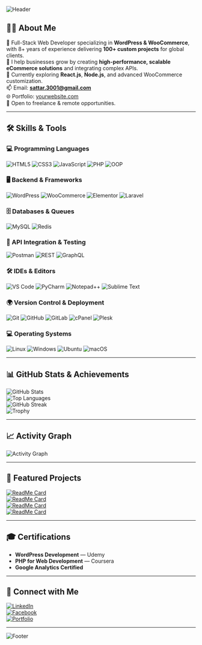 <!-- Banner -->
![Header](https://capsule-render.vercel.app/api?type=waving&color=0:4F46E5,100:06B6D4&height=200&section=header&text=Hi%20I’m%20Abdus%20Sattar&fontSize=40&fontColor=ffffff&animation=fadeIn)

## 👨‍💻 About Me
💼 Full-Stack Web Developer specializing in **WordPress & WooCommerce**, with 8+ years of experience delivering **100+ custom projects** for global clients.  
🚀 I help businesses grow by creating **high-performance, scalable eCommerce solutions** and integrating complex APIs.  
🌱 Currently exploring **React.js**, **Node.js**, and advanced WooCommerce customization.  
📫 Email: **sattar.3001@gmail.com**  
🌐 Portfolio: [yourwebsite.com](https://yourwebsite.com)  
🤝 Open to freelance & remote opportunities.  

---

## 🛠️ Skills & Tools

### 💻 Programming Languages  
![HTML5](https://skillicons.dev/icons?i=html) ![CSS3](https://skillicons.dev/icons?i=css) ![JavaScript](https://skillicons.dev/icons?i=javascript) ![PHP](https://skillicons.dev/icons?i=php) ![OOP](https://img.shields.io/badge/OOP-Concepts-blue?logo=appveyor)

### 🖥️ Backend & Frameworks  
![WordPress](https://skillicons.dev/icons?i=wordpress) ![WooCommerce](https://img.shields.io/badge/WooCommerce-96588A?logo=woocommerce&logoColor=white) ![Elementor](https://img.shields.io/badge/Elementor-92003B?logo=elementor&logoColor=white) ![Laravel](https://skillicons.dev/icons?i=laravel)

### 🗄️ Databases & Queues  
![MySQL](https://skillicons.dev/icons?i=mysql) ![Redis](https://skillicons.dev/icons?i=redis)

### 🔧 API Integration & Testing  
![Postman](https://skillicons.dev/icons?i=postman) ![REST](https://img.shields.io/badge/REST-API-005571?logo=api&logoColor=white) ![GraphQL](https://skillicons.dev/icons?i=graphql)

### 🛠️ IDEs & Editors  
![VS Code](https://skillicons.dev/icons?i=vscode) ![PyCharm](https://img.shields.io/badge/PyCharm-21D789?logo=pycharm&logoColor=white) ![Notepad++](https://img.shields.io/badge/Notepad++-90E59A?logo=notepadplusplus&logoColor=black) ![Sublime Text](https://img.shields.io/badge/Sublime%20Text-FF9800?logo=sublimetext&logoColor=white)

### 🌍 Version Control & Deployment  
![Git](https://skillicons.dev/icons?i=git) ![GitHub](https://skillicons.dev/icons?i=github) ![GitLab](https://skillicons.dev/icons?i=gitlab) ![cPanel](https://img.shields.io/badge/cPanel-FF6C2C?logo=cpanel&logoColor=white) ![Plesk](https://img.shields.io/badge/Plesk-52BBE6?logo=plesk&logoColor=white)

### 💻 Operating Systems  
![Linux](https://skillicons.dev/icons?i=linux) ![Windows](https://img.shields.io/badge/Windows-0078D6?logo=windows&logoColor=white) ![Ubuntu](https://skillicons.dev/icons?i=ubuntu) ![macOS](https://img.shields.io/badge/macOS-000000?logo=apple&logoColor=white)

---

## 📊 GitHub Stats & Achievements
![GitHub Stats](https://github-readme-stats.vercel.app/api?username=sattar3001&show_icons=true&theme=tokyonight)  
![Top Languages](https://github-readme-stats.vercel.app/api/top-langs/?username=sattar3001&layout=compact&theme=tokyonight)  
![GitHub Streak](https://streak-stats.demolab.com/?user=sattar3001&theme=tokyonight)  
![Trophy](https://github-profile-trophy.vercel.app/?username=sattar3001&theme=tokyonight&no-frame=true&margin-w=15)  

---

## 📈 Activity Graph
![Activity Graph](https://github-readme-activity-graph.vercel.app/graph?username=sattar3001&theme=react-dark&hide_border=true)

---

## 🚀 Featured Projects

[![ReadMe Card](https://github-readme-stats.vercel.app/api/pin/?username=sattar3001&repo=woo-profit-tracker&theme=tokyonight)](https://github.com/sattar3001/woo-profit-tracker)  
[![ReadMe Card](https://github-readme-stats.vercel.app/api/pin/?username=sattar3001&repo=pathao-api-plugin&theme=tokyonight)](https://github.com/sattar3001/pathao-api-plugin)  
[![ReadMe Card](https://github-readme-stats.vercel.app/api/pin/?username=sattar3001&repo=custom-wp-theme&theme=tokyonight)](https://github.com/sattar3001/custom-wp-theme)  
[![ReadMe Card](https://github-readme-stats.vercel.app/api/pin/?username=sattar3001&repo=laravel-inventory-system&theme=tokyonight)](https://github.com/sattar3001/laravel-inventory-system)  

---

## 🎓 Certifications
- **WordPress Development** — Udemy  
- **PHP for Web Development** — Coursera  
- **Google Analytics Certified**  

---

## 🤝 Connect with Me
[![LinkedIn](https://img.shields.io/badge/LinkedIn-0077B5?style=for-the-badge&logo=linkedin&logoColor=white)](https://linkedin.com/in/YOUR_LINKEDIN)  
[![Facebook](https://img.shields.io/badge/Facebook-1877F2?style=for-the-badge&logo=facebook&logoColor=white)](https://facebook.com/YOUR_FB)  
[![Portfolio](https://img.shields.io/badge/Portfolio-000?style=for-the-badge&logo=firefox&logoColor=white)](https://yourwebsite.com)  

---

<!-- Footer -->
![Footer](https://capsule-render.vercel.app/api?type=waving&color=0:06B6D4,100:4F46E5&height=120&section=footer)

